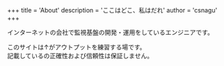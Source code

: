 +++
title = 'About'
description = 'ここはどこ、私はだれ'
author = 'csnagu'
+++

インターネットの会社で監視基盤の開発・運用をしているエンジニアです。 

このサイトは↑がアウトプットを練習する場です。  
記載しているの正確性および信頼性は保証しません。


